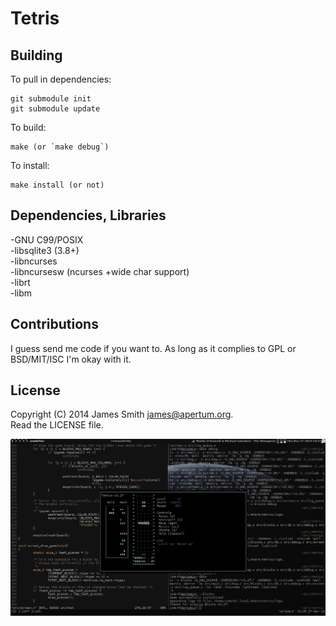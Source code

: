 # Tetris

## Building
To pull in dependencies:

    git submodule init
    git submodule update

To build:

    make (or `make debug`)

To install:

    make install (or not)

## Dependencies, Libraries

-GNU C99/POSIX  
-libsqlite3 (3.8+)  
-libncurses  
-libncursesw (ncurses +wide char support)  
-librt  
-libm  

## Contributions

I guess send me code if you want to. As long as it complies to GPL or
BSD/MIT/ISC I'm okay with it.

## License

Copyright (C) 2014 James Smith <james@apertum.org>.  
Read the LICENSE file.

![screenshot3](assets/screenshot3.png "falling blocks game3")
